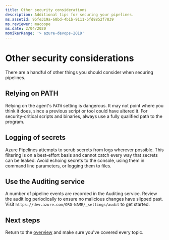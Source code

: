 ```yaml
---
title: Other security considerations
description: Additional tips for securing your pipelines.
ms.assetid: 95fe319a-60bd-4b1b-9111-5fd8852f7839
ms.reviewer: macoope
ms.date: 2/04/2020
monikerRange: '> azure-devops-2019'
---
```


# Other security considerations

There are a handful of other things you should consider when securing pipelines.

## Relying on PATH

Relying on the agent's `PATH` setting is dangerous.
It may not point where you think it does, since a previous script or tool could have altered it.
For security-critical scripts and binaries, always use a fully qualified path to the program.

## Logging of secrets

Azure Pipelines attempts to scrub secrets from logs wherever possible.
This filtering is on a best-effort basis and cannot catch every way that secrets can be leaked.
Avoid echoing secrets to the console, using them in command line parameters, or logging them to files.

## Use the Auditing service

A number of pipeline events are recorded in the Auditing service.
Review the audit log periodically to ensure no malicious changes have slipped past.
Visit `https://dev.azure.com/ORG-NAME/_settings/audit` to get started.

## Next steps

Return to the [overview](overview.md) and make sure you've covered every topic.
